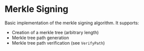 # Merkle Signing

Basic implementation of the merkle signing algorithm. It supports:

- Creation of a merkle tree (arbitrary length)
- Merkle tree path generation
- Merkle tree path verification (see `VerifyPath`)


